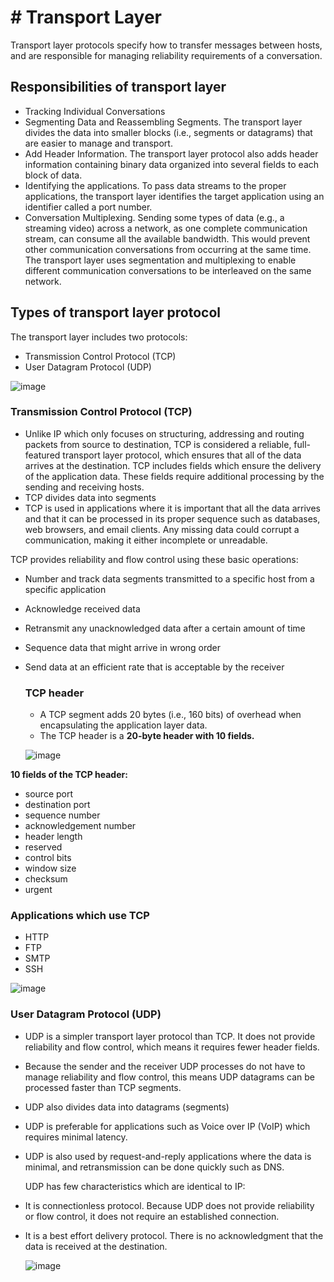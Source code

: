 # # Transport Layer
Transport layer protocols specify how to transfer messages between hosts, and are responsible for managing reliability requirements of a conversation. 


## Responsibilities of transport layer
- Tracking Individual Conversations
- Segmenting Data and Reassembling Segments. The transport layer divides the data into smaller blocks (i.e., segments or datagrams) that are easier to manage and transport.
- Add Header Information. The transport layer protocol also adds header information containing binary data organized into several fields to each block of data.
- Identifying the applications. To pass data streams to the proper applications, the transport layer identifies the target application using an identifier called a port number. 
- Conversation Multiplexing. Sending some types of data (e.g., a streaming video) across a network, as one complete communication stream, can consume all the available bandwidth. This would prevent other communication conversations from occurring at the same time. The transport layer uses segmentation and multiplexing to enable different communication conversations to be interleaved on the same network.

## Types of transport layer protocol

The transport layer includes two protocols:
- Transmission Control Protocol (TCP)
- User Datagram Protocol (UDP)

![image](https://github.com/Fong20/Learning-repository/assets/150316121/e68ed714-2159-4b41-98db-fa81aa0d7504)

### Transmission Control Protocol (TCP)
- Unlike IP which only focuses on structuring, addressing and routing packets from source to destination, TCP is considered a reliable, full-featured transport layer protocol, which ensures that all of the data arrives at the destination. TCP includes fields which ensure the delivery of the application data. These fields require additional processing by the sending and receiving hosts. 
- TCP divides data into segments
- TCP is used in applications where it is important that all the data arrives and that it can be processed in its proper sequence such as databases, web browsers, and email clients. Any missing data could corrupt a communication, making it either incomplete or unreadable.

TCP provides reliability and flow control using these basic operations:
- Number and track data segments transmitted to a specific host from a specific application
- Acknowledge received data
- Retransmit any unacknowledged data after a certain amount of time
- Sequence data that might arrive in wrong order
- Send data at an efficient rate that is acceptable by the receiver

  ### TCP header
  - A TCP segment adds 20 bytes (i.e., 160 bits) of overhead when encapsulating the application layer data.
  - The TCP header is a **20-byte header with 10 fields.**
  
  ![image](https://github.com/Fong20/Learning-repository/assets/150316121/1d6d2bcc-d58f-4368-8be3-95302bd4461e)

 **10 fields of the TCP header:**
 - source port
 - destination port
 - sequence number
 - acknowledgement number
 - header length
 - reserved
 - control bits
 - window size
 - checksum
 - urgent
 
  ### Applications which use TCP
  - HTTP
  - FTP
  - SMTP
  - SSH

  ![image](https://github.com/Fong20/Learning-repository/assets/150316121/70c97d1a-2b10-4a33-9da9-f87f67d1a156)


### User Datagram Protocol (UDP)
- UDP is a simpler transport layer protocol than TCP. It does not provide reliability and flow control, which means it requires fewer header fields.
- Because the sender and the receiver UDP processes do not have to manage reliability and flow control, this means UDP datagrams can be processed faster than TCP segments.
- UDP also divides data into datagrams (segments)
- UDP is preferable for applications such as Voice over IP (VoIP) which requires minimal latency.
- UDP is also used by request-and-reply applications where the data is minimal, and retransmission can be done quickly such as DNS.

  UDP has few characteristics which are identical to IP:
- It is connectionless protocol. Because UDP does not provide reliability or flow control, it does not require an established connection.
- It is a best effort delivery protocol. There is no acknowledgment that the data is received at the destination.

  ![image](https://github.com/Fong20/Learning-repository/assets/150316121/af8b26a0-8c94-47a8-9479-18feb0aea58c)

